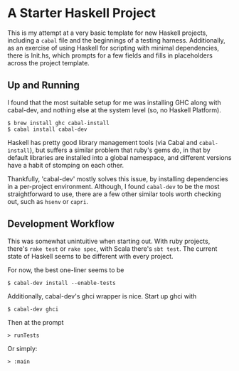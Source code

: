 # A Starter Haskell Project

This is my attempt at a very basic template for new Haskell projects,
including a `cabal` file and the beginnings of a testing harness.
Additionally, as an exercise of using Haskell for scripting with
minimal dependencies, there is Init.hs, which prompts for a few fields
and fills in placeholders across the project template.

## Up and Running

I found that the most suitable setup for me was installing GHC along
with cabal-dev, and nothing else at the system level (so, no Haskell
Platform).

    $ brew install ghc cabal-install
    $ cabal install cabal-dev

Haskell has pretty good library management tools (via Cabal and
`cabal-install`), but suffers a similar problem that ruby's gems do,
in that by default libraries are installed into a global namespace,
and different versions have a habit of stomping on each other.

Thankfully, 'cabal-dev' mostly solves this issue, by installing
dependencies in a per-project environment. Although, I found
`cabal-dev` to be the most straightforward to use, there are a few
other similar tools worth checking out, such as `hsenv` or `capri`.

## Development Workflow

This was somewhat unintuitive when starting out. With ruby projects,
there's `rake test` or `rake spec`, with Scala there's `sbt test`. The
current state of Haskell seems to be different with every project.

For now, the best one-liner seems to be

    $ cabal-dev install --enable-tests

Additionally, cabal-dev's ghci wrapper is nice. Start up ghci with

    $ cabal-dev ghci

Then at the prompt

    > runTests

Or simply:

    > :main
